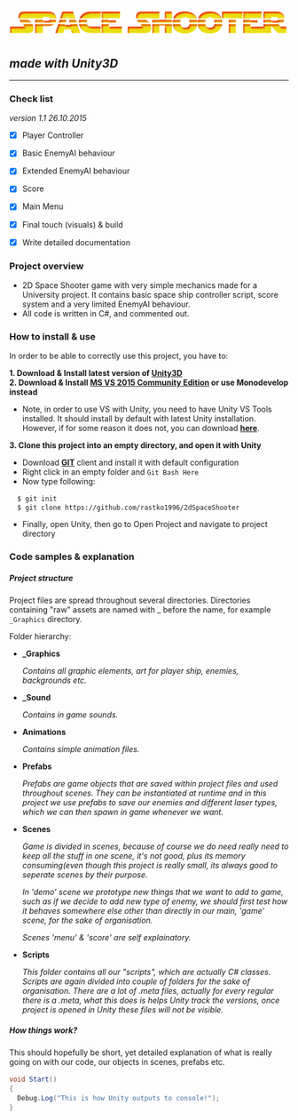 ![logo](Assets/_Graphics/logo.png)

## *made with Unity3D*

---

### Check list

*version 1.1 26.10.2015*

- [x] Player Controller
- [x] Basic EnemyAI behaviour
- [x] Extended EnemyAI behaviour
- [x] Score
- [x] Main Menu
- [x] Final touch (visuals) & build 
- [x] Write detailed documentation


### Project overview

- 2D Space Shooter game with very simple mechanics made for a University project. It contains basic space ship controller script, score system and a very limited EnemyAI behaviour.  
- All code is written in C#, and commented out.

### How to install & use

In order to be able to correctly use this project, you have to: 

**1. Download & Install latest version of [Unity3D](https://unity3d.com/)**  
**2. Download & Install [MS VS 2015 Community Edition](https://www.visualstudio.com/downloads/download-visual-studio-vs) or use Monodevelop instead**  

- Note, in order to use VS with Unity, you need to have Unity VS Tools installed. It should install by default with latest Unity installation. However, if for some reason it does not, you can download [**here**](https://www.visualstudio.com/en-us/features/unitytools-vs.aspx). 

**3. Clone this project into an empty directory, and open it with Unity**  
- Download [**GIT**](https://git-scm.com/download/win) client and install it with default configuration
- Right click in an empty folder and `Git Bash Here`
- Now type following: 
```
  $ git init
  $ git clone https://github.com/rastko1996/2dSpaceShooter
```
- Finally, open Unity, then go to Open Project and navigate to project directory

### Code samples & explanation

##### Project structure

Project files are spread throughout several directories. Directories containing "raw" assets are named with _ before the name, for example `_Graphics` directory. 

Folder hierarchy:

- **_Graphics**

  *Contains all graphic elements, art for player ship, enemies, backgrounds etc.*
  
- **_Sound**

  *Contains in game sounds.*
  
- **Animations**

  *Contains simple animation files.*

- **Prefabs**

  *Prefabs are game objects that are saved within project files and used throughout scenes. They can be instantiated at runtime and in this project we use prefabs to save our enemies and different laser types, which we can then spawn in game whenever we want.*
  
- **Scenes**

  *Game is divided in scenes, because of course we do need really need to keep all the stuff in one scene, it's not good, plus its memory consuming(even though this project is really small, its always good to seperate scenes by their purpose.*
  
  *In 'demo' scene we prototype new things that we want to add to game, such as if we decide to add new type of enemy, we should first test how it behaves somewhere else other than directly in our main, 'game' scene, for the sake of organisation.*
  
  *Scenes 'menu' & 'score' are self explainatory.*
  
- **Scripts**

  *This folder contains all our "scripts", which are actually C# classes. Scripts are again divided into couple of folders for the sake of organisation. There are a lot of .meta files, actually for every regular there is a .meta, what this does is helps Unity track the versions, once project is opened in Unity these files will not be visible.*

##### How things work?

  This should hopefully be short, yet detailed explanation of what is really going on with our code, our objects in scenes, prefabs etc.
  
```C#
void Start()
{
  Debug.Log("This is how Unity outputs to console!");
}
```
